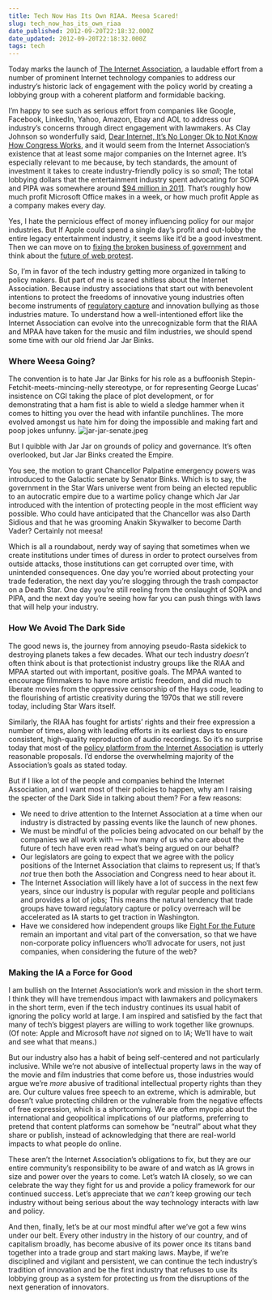 ```yaml
---
title: Tech Now Has Its Own RIAA. Meesa Scared!
slug: tech_now_has_its_own_riaa
date_published: 2012-09-20T22:18:32.000Z
date_updated: 2012-09-20T22:18:32.000Z
tags: tech
---
```


Today marks the launch of [The Internet Association](http://internetassociation.org/), a laudable effort from a number of prominent Internet technology companies to address our industry’s historic lack of engagement with the policy world by creating a lobbying group with a coherent platform and formidable backing.

I’m happy to see such as serious effort from companies like Google, Facebook, LinkedIn, Yahoo, Amazon, Ebay and AOL to address our industry’s concerns through direct engagement with lawmakers. As Clay Johnson so wonderfully said, [Dear Internet, It’s No Longer Ok to Not Know How Congress Works](http://www.informationdiet.com/blog/read/dear-internet-its-no-longer-ok-to-not-know-how-congress-works-), and it would seem from the Internet Association’s existence that at least some major companies on the Internet agree. It’s especially relevant to me because, by tech standards, the amount of investment it takes to create industry-friendly policy is so *small*; The total lobbying dollars that the entertainment industry spent advocating for SOPA and PIPA was somewhere around [$94 million in 2011](http://thehill.com/blogs/congress-blog/technology/198693-the-copyright-lobby-comeuppance). That’s roughly how much profit Microsoft Office makes in a week, or how much profit Apple as a company makes every day.

Yes, I hate the pernicious effect of money influencing policy for our major industries. But If Apple could spend a single day’s profit and out-lobby the entire legacy entertainment industry, it seems like it’d be a good investment. Then we can move on to [fixing the broken business of government](http://dashes.com/anil/2012/02/politics-is-a-business-a-big-broken-one.html) and think about the [future of web protest](http://dashes.com/anil/2012/01/the-history-and-future-of-web-protest.html).

So, I’m in favor of the tech industry getting more organized in talking to policy makers. But part of me is scared shitless about the Internet Association. Because industry associations that start out with benevolent intentions to protect the freedoms of innovative young industries often become instruments of [regulatory capture](http://en.wikipedia.org/wiki/Regulatory_capture) and innovation bullying as those industries mature. To understand how a well-intentioned effort like the Internet Association can evolve into the unrecognizable form that the RIAA and MPAA have taken for the music and film industries, we should spend some time with our old friend Jar Jar Binks.

### Where Weesa Going?

The convention is to hate Jar Jar Binks for his role as a buffoonish Stepin-Fetchit-meets-mincing-nelly stereotype, or for representing George Lucas’ insistence on CGI taking the place of plot development, or for demonstrating that a ham fist is able to wield a sledge hammer when it comes to hitting you over the head with infantile punchlines. The more evolved amongst us hate him for doing the impossible and making fart and poop jokes unfunny.
![jar-jar-senate.jpeg](http://dashes.com/anil/images/jar-jar-senate.jpeg)

But I quibble with Jar Jar on grounds of policy and governance. It’s often overlooked, but Jar Jar Binks created the Empire.

You see, the motion to grant Chancellor Palpatine emergency powers was introduced to the Galactic senate by Senator Binks. Which is to say, the government in the Star Wars universe went from being an elected republic to an autocratic empire due to a wartime policy change which Jar Jar introduced with the intention of protecting people in the most efficient way possible. Who could have anticipated that the Chancellor was also Darth Sidious and that he was grooming Anakin Skywalker to become Darth Vader? Certainly not meesa!

Which is all a roundabout, nerdy way of saying that sometimes when we create institutions under times of duress in order to protect ourselves from outside attacks, those institutions can get corrupted over time, with unintended consequences. One day you’re worried about protecting your trade federation, the next day you’re slogging through the trash compactor on a Death Star. One day you’re still reeling from the onslaught of SOPA and PIPA, and the next day you’re seeing how far you can push things with laws that will help your industry.

### How We Avoid The Dark Side

The good news is, the journey from annoying pseudo-Rasta sidekick to destroying planets takes a few decades. What our tech industry *doesn’t* often think about is that protectionist industry groups like the RIAA and MPAA started out with important, positive goals. The MPAA wanted to encourage filmmakers to have more artistic freedom, and did much to liberate movies from the oppressive censorship of the Hays code, leading to the flourishing of artistic creativity during the 1970s that we still revere today, including Star Wars itself.

Similarly, the RIAA has fought for artists’ rights and their free expression a number of times, along with leading efforts in its earliest days to ensure consistent, high-quality reproduction of audio recordings. So it’s no surprise today that most of the [policy platform from the Internet Association](http://internetassociation.org/policy-platform/protecting-internet-freedom/) is utterly reasonable proposals. I’d endorse the overwhelming majority of the Association’s goals as stated today.

But if I like a lot of the people and companies behind the Internet Association, and I want most of their policies to happen, why am I raising the specter of the Dark Side in talking about them? For a few reasons:

- We need to drive attention to the Internet Association at a time when our industry is distracted by passing events like the launch of new phones.
- We must be mindful of the policies being advocated on our behalf by the companies we all work with — how many of us who care about the future of tech have even read what’s being argued on our behalf?
- Our legislators are going to expect that we agree with the policy positions of the Internet Association that claims to represent us; If that’s *not* true then both the Association and Congress need to hear about it.
- The Internet Association will likely have a lot of success in the next few years, since our industry is popular with regular people and politicians and provides a lot of jobs; This means the natural tendency that trade groups have toward regulatory capture or policy overreach will be accelerated as IA starts to get traction in Washington.
- Have we considered how independent groups like [Fight For the Future](http://www.fightforthefuture.org/) remain an important and vital part of the conversation, so that we have non-corporate policy influencers who’ll advocate for users, not just companies, when considering the future of the web?

### Making the IA a Force for Good

I am bullish on the Internet Association’s work and mission in the short term. I think they will have tremendous impact with lawmakers and policymakers in the short term, even if the tech industry continues its usual habit of ignoring the policy world at large. I am inspired and satisfied by the fact that many of tech’s biggest players are willing to work together like grownups. (Of note: Apple and Microsoft have *not* signed on to IA; We’ll have to wait and see what that means.)

But our industry also has a habit of being self-centered and not particularly inclusive. While we’re not abusive of intellectual property laws in the way of the movie and film industries that come before us, those industries would argue we’re *more* abusive of traditional intellectual property rights than they are. Our culture values free speech to an extreme, which is admirable, but doesn’t value protecting children or the vulnerable from the negative effects of free expression, which is a shortcoming. We are often myopic about the international and geopolitical implications of our platforms, preferring to pretend that content platforms can somehow be “neutral” about what they share or publish, instead of acknowledging that there are real-world impacts to what people do online.

These aren’t the Internet Association’s obligations to fix, but they are our entire community’s responsibility to be aware of and watch as IA grows in size and power over the years to come. Let’s watch IA closely, so we can celebrate the way they fight for us and provide a policy framework for our continued success. Let’s appreciate that we *can’t* keep growing our tech industry without being serious about the way technology interacts with law and policy.

And then, finally, let’s be at our most mindful after we’ve got a few wins under our belt. Every other industry in the history of our country, and of capitalism broadly, has become abusive of its power once its titans band together into a trade group and start making laws. Maybe, if we’re disciplined and vigilant and persistent, we can continue the tech industry’s tradition of innovation and be the first industry that refuses to use its lobbying group as a system for protecting us from the disruptions of the next generation of innovators.
